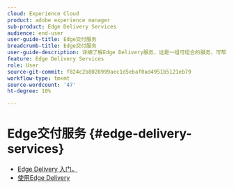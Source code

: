 ```yaml
---
cloud: Experience Cloud
product: adobe experience manager
sub-product: Edge Delivery Services
audience: end-user
user-guide-title: Edge交付服务
breadcrumb-title: Edge交付服务
user-guide-description: 详细了解Edge Delivery服务，这是一组可组合的服务，可帮助实现快速开发环境，以便作者可以快速更新和发布以及快速启动新站点。
feature: Edge Delivery Services
role: User
source-git-commit: f824c2b8028999aec1d5ebaf0ad4951b5121eb79
workflow-type: tm+mt
source-wordcount: '47'
ht-degree: 10%

---
```



# Edge交付服务 {#edge-delivery-services}

+ [Edge Delivery 入门。](/help/edge/overview.md)
+ [使用Edge Delivery](/help/edge/using.md)

